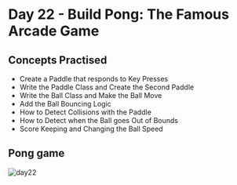 # Day 22 - Build Pong: The Famous Arcade Game
## Concepts Practised
- Create a Paddle that responds to Key Presses
- Write the Paddle Class and Create the Second Paddle
- Write the Ball Class and Make the Ball Move
- Add the Ball Bouncing Logic
- How to Detect Collisions with the Paddle
- How to Detect when the Ball goes Out of Bounds
- Score Keeping and Changing the Ball Speed
## Pong game
![day22](https://user-images.githubusercontent.com/98851253/154784268-637ac016-6603-427c-8390-1d12a1cb3fe2.gif)

